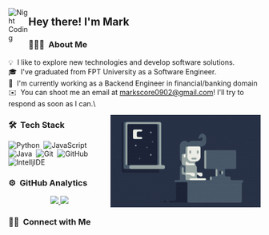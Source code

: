 
<img alt="Night Coding" src="./assets/Hand%20Wave.gif" width='40' align="left"/><h2>Hey there! I'm Mark</h2>

### 👨🏻‍💻 &nbsp;About Me

💡 &nbsp;I like to explore new technologies and develop software solutions.\
🎓 &nbsp;I've graduated from FPT University as a Software Engineer.\
🌱 &nbsp;I'm currently working as a Backend Engineer in financial/banking domain\
✉️ &nbsp;You can shoot me an email at markscore0902@gmail.com! I'll try to respond as soon as I can.\

<img alt="Night Coding" src="https://raw.githubusercontent.com/AVS1508/AVS1508/master/assets/Night-Coding.gif" align="right"/>

### 🛠 &nbsp;Tech Stack

![Python](https://img.shields.io/badge/-Python-05122A?style=flat&logo=python)&nbsp;
![JavaScript](https://img.shields.io/badge/-JavaScript-05122A?style=flat&logo=javascript)&nbsp;
![Java](https://img.shields.io/badge/-Java-05122A?style=flat&logo=Java&logoColor=FFA518)&nbsp;
![Git](https://img.shields.io/badge/-Git-05122A?style=flat&logo=git)&nbsp;
![GitHub](https://img.shields.io/badge/-GitHub-05122A?style=flat&logo=github)&nbsp;
![IntelljIDE](https://img.shields.io/badge/IntelliJ%20IDEA-black)

### ⚙️ &nbsp;GitHub Analytics

<p align="center">
<a href="https://github.com/markchampion">
  <img height="180em" src="https://github-readme-stats-eight-theta.vercel.app/api?username=markchampion&show_icons=true&theme=algolia&include_all_commits=true&count_private=true"/>
  <img height="180em" src="https://github-readme-stats-eight-theta.vercel.app/api/top-langs/?username=markchampion&layout=compact&langs_count=10&theme=algolia"/>
</a>
</p>

### 🤝🏻 &nbsp;Connect with Me

<p align="center">
<a href="https://www.linkedin.com/in/mark-hieutrung/"></a>
<a href="mailto:markscore0902@gmail.com"></a>
</p>
